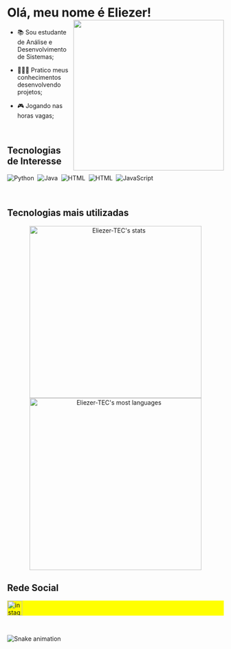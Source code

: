 <h1 align="left">Olá, meu nome é Eliezer!<img align="right" height="350" src="https://media.giphy.com/media/CqXALXwCrQanqRwAcE/giphy.gif" /></h1>

- 📚 Sou estudante de Análise e Desenvolvimento de Sistemas;

- 👨🏻‍💻 Pratico meus conhecimentos desenvolvendo projetos;

- 🎮 Jogando nas horas vagas;

<br>

<h2 align="left">Tecnologias de Interesse</h1>

![Python](https://img.shields.io/badge/Python-14354C?style=for-the-badge&logo=python&logoColor=white)&nbsp;
![Java](https://img.shields.io/badge/Java-ED8B00?style=for-the-badge&logo=java&logoColor=white)&nbsp;
![HTML](https://img.shields.io/badge/HTML5-E34F26?style=for-the-badge&logo=html5&logoColor=white)&nbsp;
![HTML](https://img.shields.io/badge/sql-1572B6?style=for-the-badge&logo=sql&logoColor=white)&nbsp;
![JavaScript](https://img.shields.io/badge/JavaScript-F7DF1E?style=for-the-badge&logo=javascript&logoColor=black)&nbsp;

<br>

<h2>Tecnologias mais utilizadas</h2>
<p align="center">
  <img width="400em" src="https://github-readme-stats.vercel.app/api?username=Eliezer-TEC&show_icons=true&theme=dark" alt="Eliezer-TEC's stats"/>
  <img width="400em" src="https://github-readme-stats.vercel.app/api/top-langs/?username=Eliezer-TEC&layout=compact&theme=dark" alt="Eliezer-TEC's most languages"/>
</p>

<h2>Rede Social</h2>
<p align="left" style="background:yellow">
  <a href="https://www.instagram.com/eliezerdeliz/"><img src="https://img.shields.io/static/v1?message=Instagram&logo=instagram&label=&color=E4405F&logoColor=white&labelColor=&style=for-the-badge" height="35" alt="instagram logo"/></a>
  </a>
</p>

<br>

![Snake animation](https://github.com/Eliezer-TEC/Eliezer-TEC/blob/output/github-contribution-grid-snake.svg)

